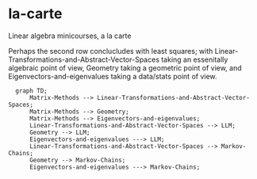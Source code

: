 # la-carte
Linear algebra minicourses, a la carte

Perhaps the second row conclucludes with least squares; with Linear-Transformations-and-Abstract-Vector-Spaces taking an essenitally algebraic point of view, Geometry taking a geometric point of view, and Eigenvectors-and-eigenvalues taking a data/stats point of view.


```mermaid
  graph TD;
	  Matrix-Methods --> Linear-Transformations-and-Abstract-Vector-Spaces;
	  Matrix-Methods --> Geometry;
	  Matrix-Methods --> Eigenvectors-and-eigenvalues;
	  Linear-Transformations-and-Abstract-Vector-Spaces --> LLM;
	  Geometry --> LLM;
	  Eigenvectors-and-eigenvalues ---> LLM;
	  Linear-Transformations-and-Abstract-Vector-Spaces --> Markov-Chains;
	  Geometry --> Markov-Chains;
	  Eigenvectors-and-eigenvalues ---> Markov-Chains;

```
